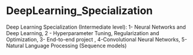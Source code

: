 # DeepLearning_Specialization
Deep Learning Specialization (Intermediate level): 1- Neural Networks and Deep Learning, 2 - Hyperparameter Tuning, Regularization and Optimization, 3- End-to-end project , 4-Convolutional Neural Networks, 5- Natural Language Processing (Sequence models)
